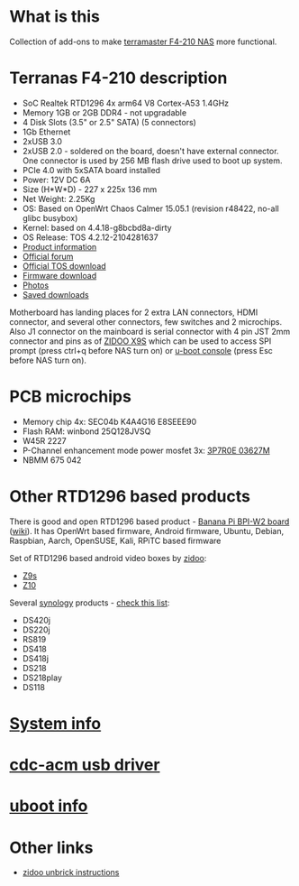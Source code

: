 # What is this
Collection of add-ons to make 
[terramaster F4-210 NAS](https://www.terra-master.com/us/products/homesoho-nas/f4-210.html)
more functional.


# Terranas F4-210 description
* SoC Realtek RTD1296 4x arm64 V8 Cortex-A53 1.4GHz
* Memory 1GB or 2GB DDR4 - not upgradable
* 4 Disk Slots (3.5" or 2.5" SATA) (5 connectors)
* 1Gb Ethernet
* 2xUSB 3.0
* 2xUSB 2.0 - soldered on the board, doesn't have external connector. One connector is 
  used by 256 MB flash drive used to boot up system.
* PCIe 4.0 with 5xSATA board installed
* Power: 12V DC 6A
* Size (H\*W\*D) - 227 x 225x 136 mm
* Net Weight: 2.25Kg
* OS: Based on OpenWrt Chaos Calmer 15.05.1 (revision r48422, no-all glibc busybox)
* Kernel: based on 4.4.18-g8bcbd8a-dirty
* OS Release: TOS 4.2.12-2104281637
* [Product information](https://www.terra-master.com/us/products/homesoho-nas/f4-210.html)
* [Official forum](https://forum.terra-master.com/en/index.php)
* [Official TOS download](https://support.terra-master.com/download/packages?product=F4-210)
* [Firmware download](https://forum.terra-master.com/en/viewtopic.php?f=75&t=696&sid=2e8ead4e56971ac5746353c6fe86d64d)
* [Photos](https://drive.google.com/drive/folders/1eQj4qI_QJrOEV6tIFl0UiBlMEKgG8rdo)
* [Saved downloads](https://drive.google.com/drive/folders/1oNhv_rqt5sSRDoS8HVc7HHRXaYsgglhv)

Motherboard has landing places for 2 extra LAN connectors, HDMI connector, and several 
other connectors, few switches and 2 microchips. Also J1 connector on the
mainboard is serial connector with 4 pin JST 2mm connector and pins as of [ZIDOO X9S](https://drive.google.com/file/d/1VVdpVPi_aK3qKlb6PJjlSa_LHUVrPk0L/view?usp=sharing)
which can be used to access SPI prompt (press ctrl+q before NAS turn on) or [u-boot console](uboot/README.md) (press Esc before NAS turn on).


# PCB microchips
* Memory chip 4x: SEC04b K4A4G16 E8SEEE90
* Flash RAM: winbond 25Q128JVSQ
* W45R 2227
* P-Channel enhancement mode power mosfet 3x: [3P7R0E 03627M](https://drive.google.com/file/d/1MJ2qHImw6wKAPJQ0lqrOCwq7A-XKP1CF/view)
* NBMM 675 042


# Other RTD1296 based products
There is good and open RTD1296 based product - 
[Banana Pi BPI-W2 board](http://www.banana-pi.org/w2.html)
([wiki](http://wiki.banana-pi.org/Banana_Pi_BPI-W2)). It has OpenWrt based firmware, 
Android firmware, Ubuntu, Debian, Raspbian, Aarch, OpenSUSE, Kali, RPiTC based firmware

Set of RTD1296 based android video boxes by [zidoo](https://www.zidoo.tv/):
* [Z9s](https://www.zidoo.tv/Product/index/model/Z9S/target/2INlOr7QH%2B1KKmVViAFMcQ%3D%3D.html)
* [Z10](https://www.zidoo.tv/Product/index/model/Z10/target/7kv1voas1D1KKmVViAFMcQ%3D%3D.html)

Several [synology](https://www.synology.com/) products -
[check this list](https://www.synology.com/en-us/knowledgebase/DSM/tutorial/Compatibility_Peripherals/What_kind_of_CPU_does_my_NAS_have):
* DS420j
* DS220j
* RS819
* DS418
* DS418j
* DS218
* DS218play
* DS118

# [System info](kernel/README.md)

# [cdc-acm usb driver](kernel/cdc-acm-usbdriver.md)

# [uboot info](uboot/README.md)

# Other links
* [zidoo unbrick instructions](http://forum.zidoo.tv/index.php?threads/how-to-flash-zidoo-x9s-unit.2959/page-8#post-38299)
